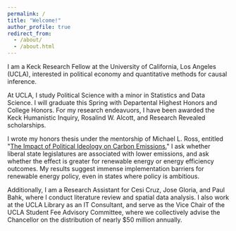 ```yaml
---
permalink: /
title: "Welcome!"
author_profile: true
redirect_from: 
  - /about/
  - /about.html
---
```


I am a Keck Research Fellow at the University of California, Los Angeles (UCLA), interested in political economy and quantitative methods for causal inference.

At UCLA, I study Political Science with a minor in Statistics and Data Science. I will graduate this Spring with Departental Highest Honors and College Honors.
For my research endeavuors, I have been awarded the Keck Humanistic Inquiry, Rosalind W. Alcott, and Research Revealed scholarships.

I wrote my honors thesis under the mentorship of Michael L. Ross, entitled "[The Impact of Political Ideology on Carbon Emissions.](https://github.com/eigenstuffs/thesis)" I ask whether liberal
state legislatures are associated with lower emissions, and ask whether the effect is greater for renewable energy or energy efficiency outcomes. My results suggest immense implementation barriers
for renewable energy policy, even in states where policy is ambitious.

Additionally, I am a Research Assistant for Cesi Cruz, Jose Gloria, and Paul Bahk, where I conduct literature review and spatial data analysis. I also work at the UCLA Library as an IT Consultant,
and serve as the Vice Chair of the UCLA Student Fee Advisory Committee, where we collectively advise the Chancellor on the distribution of nearly $50 million annually.